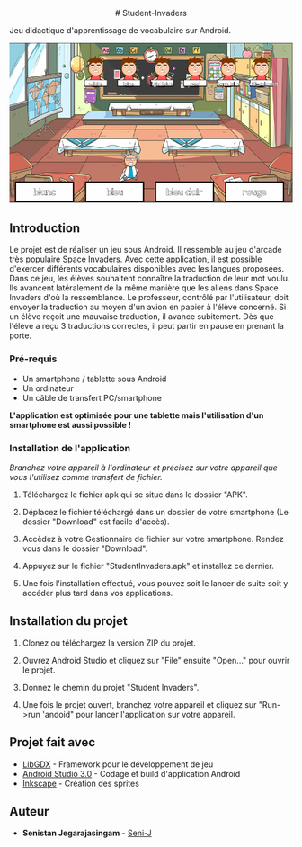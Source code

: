 <p align="center">
# Student-Invaders
</p>

Jeu didactique d'apprentissage de vocabulaire sur Android.

![Jeu](/Documentation/Autres/Page%20de%20garde.PNG)

## Introduction

Le projet est de réaliser un jeu sous Android. Il ressemble au jeu d'arcade très populaire Space Invaders. Avec cette application, il est possible d'exercer différents vocabulaires disponibles avec les langues proposées. Dans ce jeu, les élèves souhaitent connaître la traduction de leur mot voulu. Ils avancent latéralement de la même manière que les aliens dans Space Invaders d'où la ressemblance. Le professeur, contrôlé par l'utilisateur, doit envoyer la traduction au moyen d'un avion en papier à l'élève concerné. Si un élève reçoit une mauvaise traduction, il avance subitement. Dès que l'élève a reçu 3 traductions correctes, il peut partir en pause en prenant la porte.

### Pré-requis

* Un smartphone / tablette sous Android
* Un ordinateur
* Un câble de transfert PC/smartphone

**L'application est optimisée pour une tablette mais l'utilisation d'un smartphone est aussi possible !**

### Installation de l'application

*Branchez votre appareil à l'ordinateur et précisez sur votre appareil que vous l'utilisez comme transfert de fichier.*

1.  Téléchargez le fichier apk qui se situe dans le dossier "APK".

2.  Déplacez le fichier téléchargé dans un dossier de votre smartphone (Le dossier "Download" est facile d'accès).

3.  Accèdez à votre Gestionnaire de fichier sur votre smartphone. Rendez vous dans le dossier "Download".

4.  Appuyez sur le fichier "StudentInvaders.apk" et installez ce dernier.

5. Une fois l'installation effectué, vous pouvez soit le lancer de suite soit y accéder plus tard dans vos applications.


## Installation du projet

1.  Clonez ou téléchargez la version ZIP du projet.

2.  Ouvrez Android Studio et cliquez sur "File" ensuite "Open..." pour ouvrir le projet.

3. Donnez le chemin du projet "Student Invaders".

4. Une fois le projet ouvert, branchez votre appareil et cliquez sur "Run->run 'andoid" pour lancer l'application sur votre appareil.


## Projet fait avec

* [LibGDX](https://libgdx.badlogicgames.com) - Framework pour le développement de jeu
* [Android Studio 3.0](https://developer.android.com/studio/) - Codage et build d'application Android
* [Inkscape](https://inkscape.org/fr/) - Création des sprites

## Auteur

* **Senistan Jegarajasingam** - [Seni-J](https://github.com/Seni-J)

